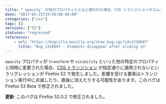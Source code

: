 ```yaml
---
title: "`opacity` が他のプロパティとともに使われた場合、CSS トランジションがスムーズに動かない場合があります"
date: "2017-03-21T19:50:00-04:00"
categories: ["css"]
tags: []
versions: ["52"]
statuses: "regressed"
references:
    - url: "https://bugzilla.mozilla.org/show_bug.cgi?id=1318697"
      title: "Bug 1318697 - Elements disappear after sliding in"
---
```

`opacity` プロパティが `transform` や `visibility` といった他の特定のプロパティと同時に変更された場合、[CSS トランジション](https://developer.mozilla.org/ja/docs/Web/CSS/CSS_Transitions) が指定通りに適用されないというリグレッションが Firefox 52 で発生しました。影響を受ける要素はトランジション実行中に点滅したり、直後に消えたりする可能性があります。このバグは Firefox 53 Beta で修正されました。

**更新**: このバグは Firefox 52.0.2 で修正されました。
